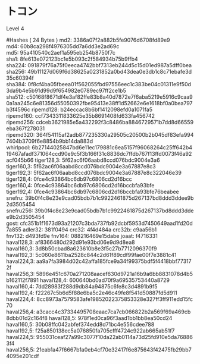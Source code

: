 # トコン
Level 4

#Hashes ( 24 Bytes )
md2: 3386a07f2a882b5fe9076d6708fd89e9
md4: 60b8ca298f4976305dd7a6dd3e2ad69c
md5: 95a410540c2aef1a595eb254b8750f7c
sha1: 8fe613e072123bc1e5b093c2f584934b75b9ffb4
sha224: 091879f76a75f0eeca4742bbf7313eb244d5c15d01ed987a5dff0bea
sha256: 49b11127d069f6d38625a0231852a0bd43dea0e3db1c8c71ebafe3d35c60394f
sha384: 0f8cf4ba05fbeea01f562055fbd97556eec1c383be04c01311e9f50d3da9b4e5b91d99d9f654982e0789ec97ff2ce1b5
sha512: c50168f8671df4e3af82ffe83b8a40d7872e7f6aba5219e5916c9caa90a1aa245c6e81356d55050392fbe95413e38ff1d52662e6e1618bf0a0bea797b3f4596c
ripemd128: b24eccac8b6bf1412098efd0a1071fa5
ripemd160: ccf7343311833625e35b8691408fd633fa456742
ripemd256: cdceb3621985e5a432292f3c8486ba8846729571b7dd8d66559eba367f278031
ripemd320: 364f54115af2adb877235330a29505c20500b2b045df83efa9947404b3709f6e8854b9bb14da883d
whirlpool: 6b27144025847bd6e11ec179881c6ea5157f96068264c25ff642b419467afadf371064ccd90e9c5f3b166f31c8836dc7ffdb767f13ffd0073f46a92acf045b66
tiger128,3: 5f62ac6f06aabd8ccd076bdc9004e3a6
tiger160,3: 5f62ac6f06aabd8ccd076bdc9004e3a67887e8c3
tiger192,3: 5f62ac6f06aabd8ccd076bdc9004e3a67887e8c322046e39
tiger128,4: 0fce4c93864bc6db97c6806cd2d16bcc
tiger160,4: 0fce4c93864bc6db97c6806cd2d16bccbfa93bfe
tiger192,4: 0fce4c93864bc6db97c6806cd2d16bccbfa93bfe76beabee
snefru: 39b0f4c8e23e9cad05bdb7b1c9922461875d267137bd8ddd3ddee9b2d3505454
snefru256: 39b0f4c8e23e9cad05bdb7b1c9922461875d267137bd8ddd3ddee9b2d3505454
gost: cfc351b1f1673d93a21207c3bda737fb92dcbf5953d7450649aad1fd20d7a855
adler32: 381f0494
crc32: 4f4d484a
crc32b: c9aa56b1
fnv132: d493fd9e
fnv164: 088216469e15dabe
joaat: f4716331
haval128,3: af8366480d292d91e93bd06e9d9d8ea8
haval160,3: 3d8b50cbad8a623610b8e3f5c27b7712096370f9
haval192,3: 5c060e8611ba2528c844c2d61f89cdf99fae00f7e3881c41
haval224,3: aa9a7fa3984d02c42affa185fce9a34f99375bdf5f4418bbf773172f
haval256,3: 5896e451c670a271208aacef630d9721a16b9a6bb8831078d4b5b162112f7891
haval128,4: 600640bd0ad70f9a69535753440a8729
haval160,4: 7dd28983f288d9db84a94875c6fe8c3d4891b9f5
haval192,4: f22267c5b6d5f88e6ba5c2e46c49fe8f541d50887fd5d911
haval224,4: 8cc8973a7579583afe19852022375853328e327ff3ff911edd15fc70
haval256,4: a3cacc4c37334495708eaac7ca7cb066822b2a569f69a469cb8dbb01d2c164f8
haval128,5: 978f1ed0ca96f3aad1bb1bb8ea50cd24
haval160,5: 30b08ffc042abfef374edd8d71bc4e556cdee788
haval192,5: f25a850138ec5a076850fa705cfff4724c922ab665ab51f7
haval224,5: 955031ceaf27a99c3077f10da22ab0114a73d25fd910e5da768863f4
haval256,5: 21eab1a47f6667b1a0eb4cf70e32417f6e875643f42475fb29bb74095e201cdf
